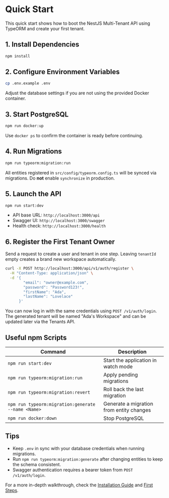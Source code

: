 # Quick Start

This quick start shows how to boot the NestJS Multi-Tenant API using TypeORM and create your first tenant.

## 1. Install Dependencies

```bash
npm install
```

## 2. Configure Environment Variables

```bash
cp .env.example .env
```

Adjust the database settings if you are not using the provided Docker container.

## 3. Start PostgreSQL

```bash
npm run docker:up
```

Use `docker ps` to confirm the container is ready before continuing.

## 4. Run Migrations

```bash
npm run typeorm:migration:run
```

All entities registered in `src/config/typeorm.config.ts` will be synced via migrations. Do **not** enable `synchronize` in production.

## 5. Launch the API

```bash
npm run start:dev
```

- API base URL: `http://localhost:3000/api`
- Swagger UI: `http://localhost:3000/swagger`
- Health check: `http://localhost:3000/health`

## 6. Register the First Tenant Owner

Send a request to create a user and tenant in one step. Leaving `tenantId` empty creates a brand new workspace automatically.

```bash
curl -X POST http://localhost:3000/api/v1/auth/register \
  -H "Content-Type: application/json" \
  -d '{
        "email": "owner@example.com",
        "password": "Password123!",
        "firstName": "Ada",
        "lastName": "Lovelace"
      }'
```

You can now log in with the same credentials using `POST /v1/auth/login`. The generated tenant will be named "Ada's Workspace" and can be updated later via the Tenants API.

## Useful npm Scripts

| Command | Description |
|---------|-------------|
| `npm run start:dev` | Start the application in watch mode |
| `npm run typeorm:migration:run` | Apply pending migrations |
| `npm run typeorm:migration:revert` | Roll back the last migration |
| `npm run typeorm:migration:generate --name <Name>` | Generate a migration from entity changes |
| `npm run docker:down` | Stop PostgreSQL |

## Tips

- Keep `.env` in sync with your database credentials when running migrations.
- Run `npm run typeorm:migration:generate` after changing entities to keep the schema consistent.
- Swagger authentication requires a bearer token from `POST /v1/auth/login`.

For a more in-depth walkthrough, check the [Installation Guide](./installation.md) and [First Steps](./first-steps.md).

